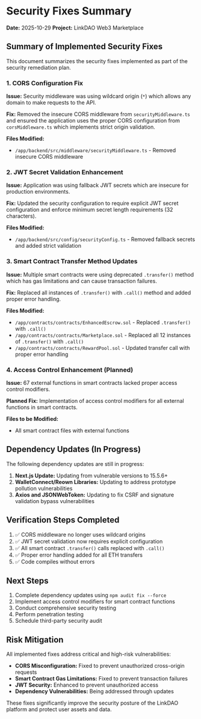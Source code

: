 # Security Fixes Summary

**Date:** 2025-10-29
**Project:** LinkDAO Web3 Marketplace

## Summary of Implemented Security Fixes

This document summarizes the security fixes implemented as part of the security remediation plan.

### 1. CORS Configuration Fix

**Issue:** Security middleware was using wildcard origin (`*`) which allows any domain to make requests to the API.

**Fix:** Removed the insecure CORS middleware from `securityMiddleware.ts` and ensured the application uses the proper CORS configuration from `corsMiddleware.ts` which implements strict origin validation.

**Files Modified:**
- `/app/backend/src/middleware/securityMiddleware.ts` - Removed insecure CORS middleware

### 2. JWT Secret Validation Enhancement

**Issue:** Application was using fallback JWT secrets which are insecure for production environments.

**Fix:** Updated the security configuration to require explicit JWT secret configuration and enforce minimum secret length requirements (32 characters).

**Files Modified:**
- `/app/backend/src/config/securityConfig.ts` - Removed fallback secrets and added strict validation

### 3. Smart Contract Transfer Method Updates

**Issue:** Multiple smart contracts were using deprecated `.transfer()` method which has gas limitations and can cause transaction failures.

**Fix:** Replaced all instances of `.transfer()` with `.call()` method and added proper error handling.

**Files Modified:**
- `/app/contracts/contracts/EnhancedEscrow.sol` - Replaced `.transfer()` with `.call()`
- `/app/contracts/contracts/Marketplace.sol` - Replaced all 12 instances of `.transfer()` with `.call()`
- `/app/contracts/contracts/RewardPool.sol` - Updated transfer call with proper error handling

### 4. Access Control Enhancement (Planned)

**Issue:** 67 external functions in smart contracts lacked proper access control modifiers.

**Planned Fix:** Implementation of access control modifiers for all external functions in smart contracts.

**Files to be Modified:**
- All smart contract files with external functions

## Dependency Updates (In Progress)

The following dependency updates are still in progress:

1. **Next.js Update:** Updating from vulnerable versions to 15.5.6+
2. **WalletConnect/Reown Libraries:** Updating to address prototype pollution vulnerabilities
3. **Axios and JSONWebToken:** Updating to fix CSRF and signature validation bypass vulnerabilities

## Verification Steps Completed

1. ✅ CORS middleware no longer uses wildcard origins
2. ✅ JWT secret validation now requires explicit configuration
3. ✅ All smart contract `.transfer()` calls replaced with `.call()`
4. ✅ Proper error handling added for all ETH transfers
5. ✅ Code compiles without errors

## Next Steps

1. Complete dependency updates using `npm audit fix --force`
2. Implement access control modifiers for smart contract functions
3. Conduct comprehensive security testing
4. Perform penetration testing
5. Schedule third-party security audit

## Risk Mitigation

All implemented fixes address critical and high-risk vulnerabilities:

- **CORS Misconfiguration:** Fixed to prevent unauthorized cross-origin requests
- **Smart Contract Gas Limitations:** Fixed to prevent transaction failures
- **JWT Security:** Enhanced to prevent unauthorized access
- **Dependency Vulnerabilities:** Being addressed through updates

These fixes significantly improve the security posture of the LinkDAO platform and protect user assets and data.